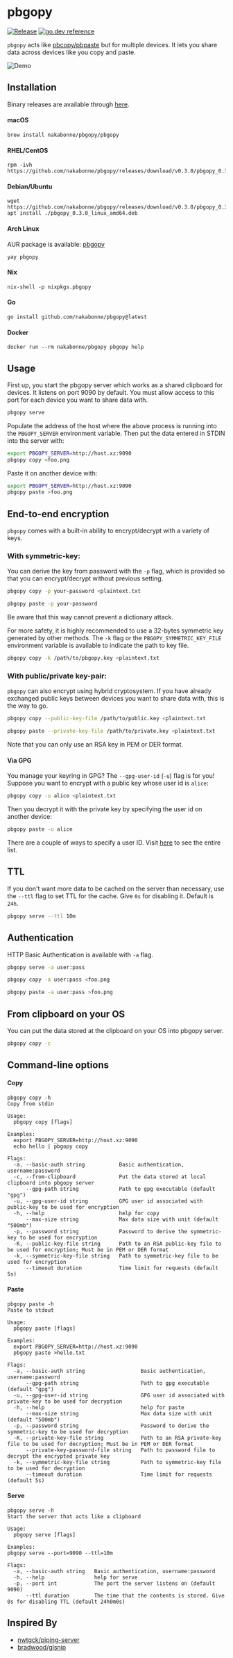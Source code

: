 # pbgopy
[![Release](https://img.shields.io/github/release/nakabonne/pbgopy.svg?color=orange&style=flat-square)](https://github.com/nakabonne/pbgopy/releases/latest)
[![go.dev reference](https://img.shields.io/badge/go.dev-reference-007d9c?logo=go&logoColor=white&style=flat-square)](https://pkg.go.dev/mod/github.com/nakabonne/pbgopy?tab=packages)

`pbgopy` acts like [pbcopy/pbpaste](https://www.unix.com/man-page/osx/1/pbcopy/) but for multiple devices. It lets you share data across devices like you copy and paste.

![Demo](assets/demo.gif)

## Installation
Binary releases are available through [here](https://github.com/nakabonne/pbgopy/releases).

#### macOS

```
brew install nakabonne/pbgopy/pbgopy
```

#### RHEL/CentOS

```
rpm -ivh https://github.com/nakabonne/pbgopy/releases/download/v0.3.0/pbgopy_0.3.0_linux_amd64.rpm
```

#### Debian/Ubuntu

```
wget https://github.com/nakabonne/pbgopy/releases/download/v0.3.0/pbgopy_0.3.0_linux_amd64.deb
apt install ./pbgopy_0.3.0_linux_amd64.deb
```

#### Arch Linux

AUR package is available: [pbgopy](https://aur.archlinux.org/packages/pbgopy/)

```
yay pbgopy
```

#### Nix

```
nix-shell -p nixpkgs.pbgopy
```

#### Go

```
go install github.com/nakabonne/pbgopy@latest
```

#### Docker

```
docker run --rm nakabonne/pbgopy pbgopy help
```

## Usage
First up, you start the pbgopy server which works as a shared clipboard for devices. It listens on port 9090 by default.
You must allow access to this port for each device you want to share data with.

```bash
pbgopy serve
```

Populate the address of the host where the above process is running into the `PBGOPY_SERVER` environment variable. Then put the data entered in STDIN into the server with:

```bash
export PBGOPY_SERVER=http://host.xz:9090
pbgopy copy <foo.png
```

Paste it on another device with:

```bash
export PBGOPY_SERVER=http://host.xz:9090
pbgopy paste >foo.png
```


## End-to-end encryption
`pbgopy` comes with a built-in ability to encrypt/decrypt with a variety of keys.

### With symmetric-key:

You can derive the key from password with the `-p` flag, which is provided so that you can encrypt/decrypt without previous setting.
```bash
pbgopy copy -p your-password <plaintext.txt
```

```bash
pbgopy paste -p your-password
```

Be aware that this way cannot prevent a dictionary attack.

For more safety, it is highly recommended to use a 32-bytes symmetric key generated by other methods.
The `-k` flag or the `PBGOPY_SYMMETRIC_KEY_FILE` environment variable is available to indicate the path to key file.

```bash
pbgopy copy -k /path/to/pbgopy.key <plaintext.txt
```

### With public/private key-pair:
`pbgopy` can also encrypt using hybrid cryptosystem. If you have already exchanged public keys between devices you want to share data with, this is the way to go.

```bash
pbgopy copy --public-key-file /path/to/public.key <plaintext.txt
```

```bash
pbgopy paste --private-key-file /path/to/private.key <plaintext.txt
```

Note that you can only use an RSA key in PEM or DER format.

#### Via GPG
You manage your keyring in GPG? The `--gpg-user-id` (`-u`) flag is for you!
Suppose you want to encrypt with a public key whose user id is `alice`:

```bash
pbgopy copy -u alice <plaintext.txt
```

Then you decrypt it with the private key by specifying the user id on another device:

```bash
pbgopy paste -u alice
```

There are a couple of ways to specify a user ID. Visit [here](https://www.gnupg.org/documentation/manuals/gnupg/Specify-a-User-ID.html) to see the entire list.

## TTL
If you don't want more data to be cached on the server than necessary, use the `--ttl` flag to set TTL for the cache.
Give `0s` for disabling it. Default is `24h`.

```bash
pbgopy serve --ttl 10m
```

## Authentication
HTTP Basic Authentication is available with `-a` flag.

```bash
pbgopy serve -a user:pass
```

```bash
pbgopy copy -a user:pass <foo.png
```

```bash
pbgopy paste -a user:pass >foo.png
```

## From clipboard on your OS
You can put the data stored at the clipboard on your OS into pbgopy server.

```bash
pbgopy copy -c
```

## Command-line options

#### Copy
```
pbgopy copy -h
Copy from stdin

Usage:
  pbgopy copy [flags]

Examples:
  export PBGOPY_SERVER=http://host.xz:9090
  echo hello | pbgopy copy

Flags:
  -a, --basic-auth string           Basic authentication, username:password
  -c, --from-clipboard              Put the data stored at local clipboard into pbgopy server
      --gpg-path string             Path to gpg executable (default "gpg")
  -u, --gpg-user-id string          GPG user id associated with public-key to be used for encryption
  -h, --help                        help for copy
      --max-size string             Max data size with unit (default "500mb")
  -p, --password string             Password to derive the symmetric-key to be used for encryption
  -K, --public-key-file string      Path to an RSA public-key file to be used for encryption; Must be in PEM or DER format
  -k, --symmetric-key-file string   Path to symmetric-key file to be used for encryption
      --timeout duration            Time limit for requests (default 5s)
```

#### Paste
```
pbgopy paste -h
Paste to stdout

Usage:
  pbgopy paste [flags]

Examples:
  export PBGOPY_SERVER=http://host.xz:9090
  pbgopy paste >hello.txt

Flags:
  -a, --basic-auth string                  Basic authentication, username:password
      --gpg-path string                    Path to gpg executable (default "gpg")
  -u, --gpg-user-id string                 GPG user id associated with private-key to be used for decryption
  -h, --help                               help for paste
      --max-size string                    Max data size with unit (default "500mb")
  -p, --password string                    Password to derive the symmetric-key to be used for decryption
  -K, --private-key-file string            Path to an RSA private-key file to be used for decryption; Must be in PEM or DER format
      --private-key-password-file string   Path to password file to decrypt the encrypted private key
  -k, --symmetric-key-file string          Path to symmetric-key file to be used for decryption
      --timeout duration                   Time limit for requests (default 5s)
```

#### Serve
```
pbgopy serve -h
Start the server that acts like a clipboard

Usage:
  pbgopy serve [flags]

Examples:
pbgopy serve --port=9090 --ttl=10m

Flags:
  -a, --basic-auth string   Basic authentication, username:password
  -h, --help                help for serve
  -p, --port int            The port the server listens on (default 9090)
      --ttl duration        The time that the contents is stored. Give 0s for disabling TTL (default 24h0m0s)
```

## Inspired By
- [nwtgck/piping-server](https://github.com/nwtgck/piping-server)
- [bradwood/glsnip](https://github.com/bradwood/glsnip)
